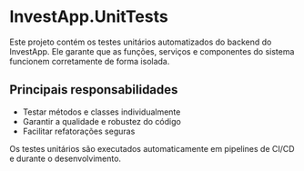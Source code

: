 # InvestApp.UnitTests

Este projeto contém os testes unitários automatizados do backend do InvestApp. Ele garante que as funções, serviços e componentes do sistema funcionem corretamente de forma isolada.

## Principais responsabilidades
- Testar métodos e classes individualmente
- Garantir a qualidade e robustez do código
- Facilitar refatorações seguras

Os testes unitários são executados automaticamente em pipelines de CI/CD e durante o desenvolvimento. 